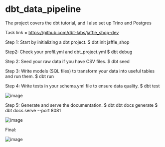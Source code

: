 # dbt_data_pipeline
The project covers the dbt tutorial, and I also set up Trino and Postgres

Task link = https://github.com/dbt-labs/jaffle_shop-dev

Step 1: Start by initializing a dbt project.
$ dbt init jaffle_shop

Step2: Check your profil.yml and dbt_project.yml
$ dbt debug

Step 2: Seed your raw data if you have CSV files.
$ dbt seed

Step 3: Write models (SQL files) to transform your data into useful tables and run them.
$ dbt run

Step 4: Write tests in your schema.yml file to ensure data quality.
$ dbt test

![image](https://github.com/user-attachments/assets/ed48b8a6-c491-4016-9688-62ef37522151)

Step 5: Generate and serve the documentation.
$ dbt dbt docs generate
$ dbt docs serve --port 8081 

![image](https://github.com/user-attachments/assets/1fb14531-f797-4e19-864d-3826e70e6d36)

Final:

![image](https://github.com/user-attachments/assets/67cfa8b5-6400-49d6-9965-da6fefe64d1c)


